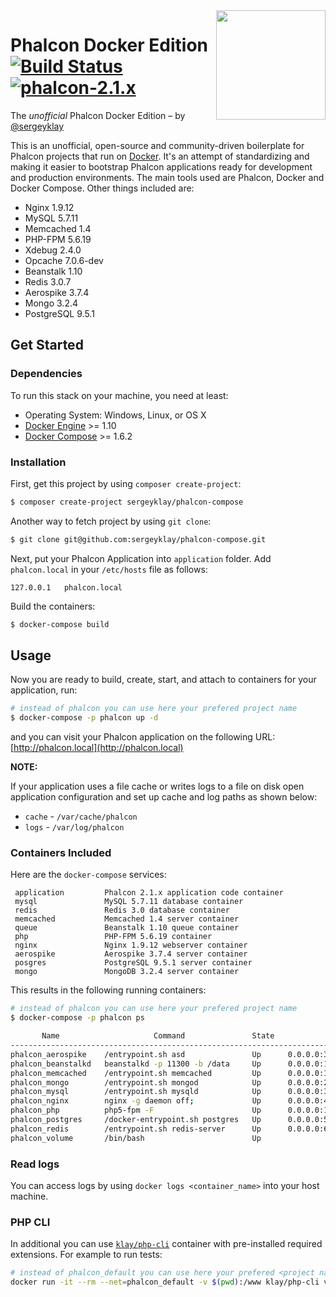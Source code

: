 <img align="right" width="175px" src="http://i.imgur.com/mdZ8Ktf.png" />

# Phalcon Docker Edition [![Build Status](https://travis-ci.org/sergeyklay/phalcon-compose.svg?branch=master)](https://travis-ci.org/sergeyklay/phalcon-compose) [![phalcon-2.1.x](https://img.shields.io/badge/phalcon-2.1.x-blue.svg)](https://github.com/phalcon/cphalcon/tree/2.1.x)

The *unofficial* Phalcon Docker Edition – by [@sergeyklay](https://github.com/sergeyklay)

This is an unofficial, open-source and community-driven boilerplate for Phalcon projects that run on [Docker][0].
It's an attempt of standardizing and making it easier to bootstrap Phalcon applications ready for development and production environments.
The main tools used are Phalcon, Docker and Docker Compose. Other things included are:

- Nginx 1.9.12
- MySQL 5.7.11
- Memcached 1.4
- PHP-FPM 5.6.19
- Xdebug 2.4.0
- Opcache 7.0.6-dev
- Beanstalk 1.10
- Redis 3.0.7
- Aerospike 3.7.4
- Mongo 3.2.4
- PostgreSQL 9.5.1

## Get Started

### Dependencies

To run this stack on your machine, you need at least:

* Operating System: Windows, Linux, or OS X
* [Docker Engine][1] >= 1.10
* [Docker Compose][2] >= 1.6.2

### Installation

First, get this project by using `composer create-project`:
```sh
$ composer create-project sergeyklay/phalcon-compose
```

Another way to fetch project by using `git clone`:

```sh
$ git clone git@github.com:sergeyklay/phalcon-compose.git
```

Next, put your Phalcon Application into `application` folder.
Add `phalcon.local` in your `/etc/hosts` file as follows:

```
127.0.0.1	phalcon.local
```

Build the containers:

```sh
$ docker-compose build
```

## Usage

Now you are ready to build, create, start, and attach to containers for your application, run:

```sh
# instead of phalcon you can use here your prefered project name
$ docker-compose -p phalcon up -d
```

and you can visit your Phalcon application on the following URL: [http://phalcon.local](http://phalcon.local)

**NOTE:**

If your application uses a file cache or writes logs to a file on disk open application configuration and set up cache
and log paths as shown below:

* `cache` - `/var/cache/phalcon`
* `logs` - `/var/log/phalcon`

### Containers Included

Here are the `docker-compose` services:

```
 application         Phalcon 2.1.x application code container
 mysql               MySQL 5.7.11 database container
 redis               Redis 3.0 database container
 memcached           Memcached 1.4 server container
 queue               Beanstalk 1.10 queue container
 php                 PHP-FPM 5.6.19 container
 nginx               Nginx 1.9.12 webserver container
 aerospike           Aerospike 3.7.4 server container
 posgres             PostgreSQL 9.5.1 server container
 mongo               MongoDB 3.2.4 server container
```

This results in the following running containers:

```sh
# instead of phalcon you can use here your prefered project name
$ docker-compose -p phalcon ps

       Name                     Command               State                                               Ports
------------------------------------------------------------------------------------------------------------------------------------------------------------
phalcon_aerospike    /entrypoint.sh asd               Up      0.0.0.0:3000->3000/tcp, 0.0.0.0:3001->3001/tcp, 0.0.0.0:3002->3002/tcp, 0.0.0.0:3003->3003/tcp
phalcon_beanstalkd   beanstalkd -p 11300 -b /data     Up      0.0.0.0:11300->11300/tcp
phalcon_memcached    /entrypoint.sh memcached         Up      0.0.0.0:11211->11211/tcp
phalcon_mongo        /entrypoint.sh mongod            Up      0.0.0.0:27017->27017/tcp
phalcon_mysql        /entrypoint.sh mysqld            Up      0.0.0.0:3306->3306/tcp
phalcon_nginx        nginx -g daemon off;             Up      0.0.0.0:443->443/tcp, 0.0.0.0:80->80/tcp
phalcon_php          php5-fpm -F                      Up      0.0.0.0:10000->10000/tcp, 0.0.0.0:9000->9000/tcp
phalcon_postgres     /docker-entrypoint.sh postgres   Up      0.0.0.0:5432->5432/tcp
phalcon_redis        /entrypoint.sh redis-server      Up      0.0.0.0:6379->6379/tcp
phalcon_volume       /bin/bash                        Up
```

### Read logs

You can access logs by using `docker logs <container_name>` into your host machine.

### PHP CLI

In additional you can use [`klay/php-cli`][3] container with pre-installed required extensions. For example to run
tests:

```sh
# instead of phalcon_default you can use here your prefered <project name>_default
docker run -it --rm --net=phalcon_default -v $(pwd):/www klay/php-cli vendor/bin/codecept run
```

[0]: https://www.docker.com/
[1]: https://docs.docker.com/installation/
[2]: https://docs.docker.com/compose/install/
[3]: https://github.com/sergeyklay/docker-php-cli
